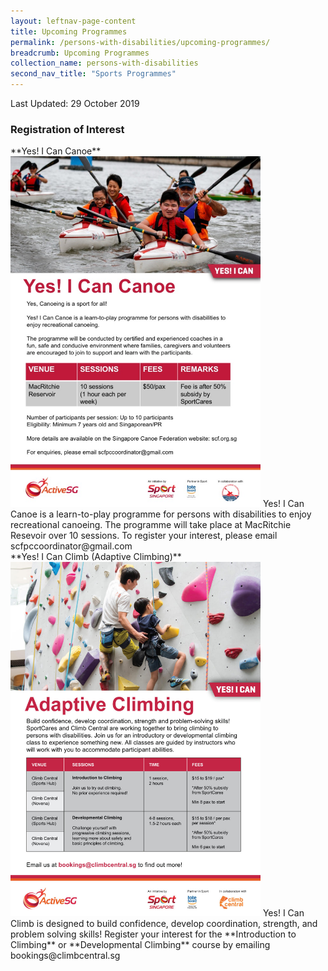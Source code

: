 ```yaml
---
layout: leftnav-page-content
title: Upcoming Programmes
permalink: /persons-with-disabilities/upcoming-programmes/
breadcrumb: Upcoming Programmes
collection_name: persons-with-disabilities
second_nav_title: "Sports Programmes"
---
```


Last Updated: 29 October 2019

### Registration of Interest
<DIV>
**Yes! I Can Canoe**
<img src="/images/YIC-Canoe.jpg" alt="Image" height="" width="400" alt="Yes! I Can Canoe Registration of Interest Information">
Yes! I Can Canoe is a learn-to-play programme for persons with disabilities to enjoy recreational canoeing. The programme will take place at MacRitchie Resevoir over 10 sessions. To register your interest, please email scfpccoordinator@gmail.com</DIV>
<DIV>
**Yes! I Can Climb (Adaptive Climbing)**
<img src="/images/YIC-Climbing.jpg" alt="Image" height="" width="400" alt="Yes! I Can Climb Registration of Interest Information">
Yes! I Can Climb is designed to build confidence, develop coordination, strength, and problem solving skills! Register your interest for the **Introduction to Climbing** or **Developmental Climbing** course by emailing bookings@climbcentral.sg</DIV>
